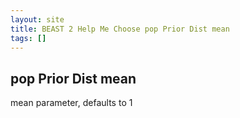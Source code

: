 ```yaml
---
layout: site
title: BEAST 2 Help Me Choose pop Prior Dist mean
tags: []
---
```


## pop Prior Dist mean

mean parameter, defaults to 1
